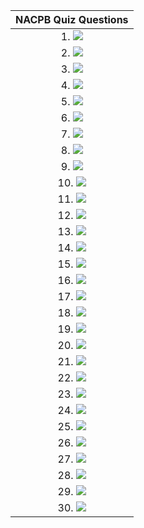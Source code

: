 |NACPB Quiz Questions|
|:-:|
| 1. ![](/WrongQuestions/Screenshot.from.2024-05-15.14-15-35.png.png) |
| 2. ![](/WrongQuestions/Screenshot.from.2024-05-15.14-16-06.png.png) |
| 3. ![](/WrongQuestions/Screenshot.from.2024-05-15.14-16-26.png.png) |
| 4. ![](/WrongQuestions/Screenshot.from.2024-05-15.14-16-47.png.png) |
| 5. ![](/WrongQuestions/Screenshot.from.2024-05-15.14-17-05.png.png) |
| 6. ![](/WrongQuestions/Screenshot.from.2024-05-15.14-17-58.png.png) |
| 7. ![](/WrongQuestions/Screenshot.from.2024-05-15.14-18-41.png.png) |
| 8. ![](/WrongQuestions/Screenshot.from.2024-05-15.14-19-09.png.png) |
| 9. ![](/WrongQuestions/Screenshot.from.2024-05-15.14-19-57.png.png) |
| 10. ![](/WrongQuestions/Screenshot.from.2024-05-15.14-20-18.png.png) |
| 11. ![](/WrongQuestions/Screenshot.from.2024-05-15.14-20-58.png.png) |
| 12. ![](/WrongQuestions/Screenshot.from.2024-05-15.14-21-40.png.png) |
| 13. ![](/WrongQuestions/Screenshot.from.2024-05-15.14-22-02.png.png) |
| 14. ![](/WrongQuestions/Screenshot.from.2024-05-15.14-22-32.png.png) |
| 15. ![](/WrongQuestions/Screenshot.from.2024-05-15.14-22-58.png.png) |
| 16. ![](/WrongQuestions/Screenshot.from.2024-05-15.14-24-06.png.png) |
| 17. ![](/WrongQuestions/Screenshot.from.2024-05-15.14-24-26.png.png) |
| 18. ![](/WrongQuestions/Screenshot.from.2024-05-15.14-24-55.png.png) |
| 19. ![](/WrongQuestions/Screenshot.from.2024-05-15.14-25-10.png.png) |
| 20. ![](/WrongQuestions/Screenshot.from.2024-05-15.14-25-28.png.png) |
| 21. ![](/WrongQuestions/Screenshot.from.2024-05-15.14-26-08.png.png) |
| 22. ![](/WrongQuestions/Screenshot.from.2024-05-15.14-26-29.png.png) |
| 23. ![](/WrongQuestions/Screenshot.from.2024-05-15.14-26-49.png.png) |
| 24. ![](/WrongQuestions/Screenshot.from.2024-05-15.14-27-05.png.png) |
| 25. ![](/WrongQuestions/Screenshot.from.2024-05-15.14-27-54.png.png) |
| 26. ![](/WrongQuestions/Screenshot.from.2024-05-15.14-28-09.png.png) |
| 27. ![](/WrongQuestions/Screenshot.from.2024-05-15.14-29-15.png.png) |
| 28. ![](/WrongQuestions/Screenshot.from.2024-05-15.14-29-41.png.png) |
| 29. ![](/WrongQuestions/Screenshot.from.2024-05-15.14-30-19.png.png) |
| 30. ![](/WrongQuestions/Screenshot.from.2024-05-15.14-31-07.png.png) |

